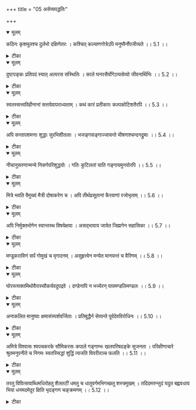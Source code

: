 +++
title = "05 असेव्यपद्धतिः"

+++


<details open><summary>मूलम्</summary>

कठिनः कृशमूलश्च दुर्लभो दक्षिणेतरः ।
कश्चित् कल्याणगोत्रेऽपि मनुष्यैर्नोपजीव्यते ।। 5.1 ।।
</details>



<details><summary>टीका</summary>

बहुप्रकारमनुसृतोऽपि प्रातिकूल्यादप्रच्युतः कठिनः कृशमूलः मूलं श्रेयः प्राप्ति साधनं तत्कृशं दुर्बलं यस्य कृशमूलः । दुर्लभो विरोधिबाहुळ्यात् लब्धुमेवाशक्यः दक्षिणेतरः असमर्थः । कश्चित् पुरुषः कल्याणगोत्रोऽपि प्रशस्तान्वयोऽपि मनुष्यैर्नोपजीव्यते । गुणान्तरसत्त्वेऽपि काठिन्यासत्त्वेन सेव्य एवेति भावः । अर्थान्तरं प्रतीयते । कठिनः पर्वतत्वादेव कठिन स्पर्शवान् कृशमूलः महामेरोरग्रात् मूलं कृशमिति पुराणं दुर्लभः विप्रकर्षात् पर्वत कान्ताराद्यन्तरित्याच्च प्राप्तुमेवाशक्यः । दक्षिणेतरस्सर्वेषाम् उत्तरो मेरुरिति हि प्रसिद्धिः । कल्याणगोत्रोऽपि सुवर्ण पर्वतोऽपि कश्चिदुपजीव्यः मनुष्यैरशक्तैः नोपजीव्यते । 5.1 ।
</details>



<details open><summary>मूलम्</summary>

दुष्टपङ्कः प्रतिपदं स्यात् अल्परस संस्थितिः ।
काले घनरसैर्योगेऽप्यसेव्यो जीवनार्थिभिः ।। 5.2 ।।
</details>



<details><summary>टीका</summary>

प्रतिपदं मुहुर्मुहुः दुष्टपङ्कः अस्त्रीपङ्कः पुमान् पाप्मेत्यमरः । अल्परस संस्थितिः अल्पद्रव्यसद्भावः । रसो रागे विशेषे द्रवे इति भट्टबाणः । काले कालविशेषे घनरसैर्दृढानुरागैः सुहृद्भिर्योगेप्यजीवानार्थिभिः शरीरयात्रा कामैरसेव्यस्स्यात् । ---------- ---- । अर्थान्तरम् । प्रतिपदं पदे पदे अनेक प्रदेशेष्वित्यर्थः । दृष्टपङ्कः पङ्को स्त्रीशातकर्दमालित्यमरः । अल्परस संस्थितिः माधुर्यादि सद्भावे अल्पो यस्य स अल्परस संस्थितिः । कालेन रसैर्जलैर्योगोऽपि । मेघपुष्पं घनरसमित्यमरः । जलाशयः जीवनार्थिभिः जलार्थिभिरसेव्यस्स्यात् अतिवृष्टि दशायामिव तदन्यकाले जलाभावादित्यर्थः । 5.2 ।
</details>



<details open><summary>मूलम्</summary>

स्वतस्सत्त्वविहीनानां सत्तयेवापराध्यताम् ।
कथं कारं प्रतीकारः कल्पकोटिशतैरपि ।। 5.3 ।।
</details>



<details><summary>टीका</summary>

सच्छब्दः साधुवाचकः स्वतः सत्त्वविहीनानां प्रकृत्या आनुकूल्यरहितानां सत्तयैव सद्भावमात्रेण द्रुह्यताम् । एवकारेण प्रयोजन विशेष शङ्का न द्रोह प्रयोजिकेति सूच्यते । ईदृशीनां पुंसां कल्पकोटिशतैरपि कथं कारं प्रतीकारः कथञ्चिदपीत्यर्थः । द्रोह प्रयोजकाया सत्ताया अपनेतुम् अशक्यत्वादिति भावः । 5.3 ।
</details>



<details open><summary>मूलम्</summary>

अपि सन्तापशमनाः शुद्धाः सुरभिशीतलाः ।
भजङ्गसङ्गाज्जायन्ते भीषणाश्चन्दनद्रुमाः ।। 5.4 ।।
</details>



<details><summary>टीका</summary>

चन्दनद्रोः मेवमा अतिशय इवातिशयो येषां ते चन्दनद्रुमाः पुरुषाः । सन्तापशमना अपि चन्दनं यथा देहतापं शमयति तद्वन्मनस्सन्तापं दुःखं शमयन्तो । विशुद्धापि द्रोहरहिता अपि चन्दनस्य दुष्ट द्रव्य सम्पत् राहित्यं शुद्धिः । चन्दनं यथा सुरभि सुगन्धाढ्यं शीतलं तद्वत् सुरभिरपि विश्रुतापि शीतलापि साम्या अपि भुजङ्गसङ्गात् दुर्जनसम्बन्धात् भीषणा जायन्ते । चन्दनद्रुम परत्वे विशेषणानामर्था उक्ता एव भुजङ्गस्सर्पः द्रुमः वृक्षः । 5.4 ।
</details>



<details open><summary>मूलम्</summary>

नीचानुसरणान्मन्ये निसर्गपरिशुद्धयोः ।
गतिः कुटिलतां याति गङ्गायमुनयोरपि ।। 5.5 ।।
</details>



<details><summary>टीका</summary>

निसर्ग परिशुद्धयोरपि प्रकृत्या परिशुद्धयोरपि द्वयोस्सुहृदोर्गतिस्स्वभावः नीचपुरुषानुसरणात् कुटिलतां याति गङ्गा यमुनयोरपीति दृष्टान्तः । गङ्गायमुनयोर्यथा निम्नानुसरणात्प्रवाहः कौटिल्यं याति तद्वदिति । 5.5 ।
</details>



<details open><summary>मूलम्</summary>

मित्रे भवति वैमुख्यं मैत्री दोषाकरेण च ।
अपि तीर्थप्रसूतानां कैरवाणां रजोभृताम् ।। 5.6 ।।
</details>



<details><summary>टीका</summary>

तीर्थप्रसूतानामपि परिशुद्धमातृपितृजातानामपि रजोभृतां राजसानां पुंसां कैरवाणां च पुष्करादि पुण्यतीर्थजातत्वं परागवत्वं च पदद्वयोक्तं कैरवविशेषणे मित्रे सुहृदि सूर्ये च वैमुख्यं विरुद्धदिङ्मुखत्वम् । दर्शनविरोधी भवति । चन्द्रेण सख्यञ्च भवति । इन्दुः कुमुदबान्धव इति प्रसिद्धेः । 5.6 ।
</details>



<details open><summary>मूलम्</summary>

अपि निर्मुक्तभोगेन स्वान्तस्थ विषयेक्षया ।
असद्भावाय जायेत जिह्मगेन सहासिका ।। 5.7 ।।
</details>



<details><summary>टीका</summary>

स्वान्तस्थ विषयेक्षया स्वान्तस्थः स्वहृद्गतो यो विषयो युवत्यादिस्तद्दर्शनेन विषयस्त्र्यादि राष्ट्रयोः आस्पदे गोचरे दीपे भाजनेचावलम्बने इति भट्टबाणः । स्वान्तं हृङ्मानस्सम्मन इत्यमरः । निर्मुक्तभोगेन परित्यक्त सुखानुभवेन जिह्मगेन वक्रगतिना दुर्जनेन सहासिकापि असद्भावाय निन्दितत्वाय जायते । अर्थान्तरम् । स्वान्तस्थ विषयेक्षया स्वस्य निर्मोकस्यान्तर्गतास्पद दर्शनेन अत्र आस्पदं वपुरेकमेव । निर्मोक व्यतिरेकेणास्पदत्वात् निर्मोकत्यागेऽपि नास्पद हानिरिति मत्वेत्यर्थः । निर्मुक्तभोगेन निर्मुक्तो मुक्तकञ्चुके इत्यमरः । भोगस्सर्प शरीरम् । भोगो वैश्याभृताराज्ये साख्येर्थे पालनेरता । विहारे व्यवहारे च फणिनां फणदेहयोरिति भट्टबाणः । मुक्तकञ्चुक वपुषेत्यर्थः । जिह्मगेन सर्पेण जिह्मगः पवनाशन इत्यमरः । सहासिकापि असद्भावाय सद्भावस्सत्ता तद्विरहाय जायतेत्यर्थः । 5.7 ।
</details>



<details open><summary>मूलम्</summary>

मण्डूकराविणं सर्पं गोमुखं च मृगादनम् ।
असुहृत्त्वेन मन्येत मानयन्तं च वैरिणम् ।। 5.8 ।।
</details>



<details><summary>टीका</summary>

मण्डूक वक्रातीति मण्डूकरावी । तं सर्पम् असून् हरतीत्यसुहृत् तस्य भावोऽसुहृत्वम् । गोः मुखमिव मुखं यस्य सः गोमुखम् । तादृशं मृगादनं व्याघ्रं तरक्षुस्तु मृगादन इत्यमरः । तमपि प्राण हारित्वेन मन्येत नानयन्तं बहुमतिं कर्यन्तं वैरिणञ्चासुहृत्वेन मन्येत । सुहृन्मित्रम् अमित्रम् असुहृत् । 5.8 ।
</details>



<details open><summary>मूलम्</summary>

घोरस्त्यक्तमिथोवैरास्सौकर्यवदुपद्रवे ।
दण्डेनापि न भज्येरन् पापमण्डलिमण्डलः ।। 5.9 ।।
</details>



<details><summary>टीका</summary>

घोराः दारुणाः त्यक्तमिथोवैराः परित्यक्तन्योन्य द्वेषाः पापा एव मण्डलिनः श्वानः तेषां मण्डलाः समूहाः सौकर्यवदुपद्रवे सुकरस्य भावः सौकर्यमानुकूल्यमित्यर्थः । सूकरस्य भावः सौकर्यम् । वराहत्वं तद्वन्तः सुकरास्साधव एव वराहत्वेन रूप्यन्ते तेषाम् उपद्रवे प्रवृत्ताः सन्तो दण्डेनापि न भज्येरन् । राजदण्ड एव दण्डत्वेन रूप्यते । वैमुख्यं न भजन्ति । मण्डलीश्वारविश्शक्रो मार्जारो भुजगो नृप इति भट्टबाणः । मण्डलञ्चक्रुबाहुळकमित्येतत् बाहुळ्याभिप्रायम् अत एव भट्टबाणः । मण्डलं त्रिषु बिम्बस्यात् बृन्दे द्वाशराजक इत्यतस्तल्लिङ्गः निर्देश उपपद्यते । 5.9 ।
</details>



<details open><summary>मूलम्</summary>

अनाकलित मानुष्याः क्षमासंस्पर्शवर्जिताः ।
प्रतिबुद्धैर्न सेव्यन्ते पूर्वदेवविरोधिनः ।। 5.10 ।।
</details>



<details><summary>टीका</summary>

अनाकलित मानुष्याः मनुष्याणां समूहो मानुष्यम् अगणित मनुष्यसमूहाः । क्षमा संस्पर्शवर्जिताः क्षान्ति   
सम्बन्धरहिताः । पूर्वदेव विरोधिनः पूर्वेषाम् आचार्याणां देवानां च अनभिमतकारिणः पुरुषाः । प्रतिबुद्धैर्विवेकिभिः न सेव्यन्ते शरीर यात्रार्थं नोपसृप्यन्ते । अर्थान्तरम् । अनाकलित मानुष्याः अनादृत मनुष्यभावाः क्षमासंस्पर्शवर्जिताः भूसम्बन्धरहिताः पूर्वदेव विरोधिनः असुरशत्रवः देवाः प्रतिबुद्धैर्मुमुक्षुभिः न सेव्यन्ते प्रतिबुद्धो न सेवन्ते यस्मात् परिमित फलमिति वचनात् । 5.10 ।
</details>



<details open><summary>मूलम्</summary>

अमित्रे विश्वासः श्वपचकरके सौमिकरसः
कपाले गङ्गाम्भः खलपरिषदङ्के सुजनता ।
परिक्षीणाचारे श्रुतमनुपनीते च निगमः
स्वतस्सिद्धां शुद्धिं त्यजति विपरीतञ्च फलति ।। 5.11 ।।
</details>



<details><summary>टीका</summary>

अमित्रे शत्रौ विश्वासः हितत्व निश्चयः । स्वतस्सिद्धां स्वभाविकीं त्यजति प्रातिकूल्य शङ्काविरहश्शुद्धिः सा च विश्वासस्य स्वभाविकी न तु किञ्चित् उपाधिमुपेक्षते । शत्रौ विश्वासतोऽपि विपरीत व्यापार दर्शनात् प्रातिकूल्य शङ्का विरहोपैतीत्यर्थः । न तावन्मात्रं सविश्वासो विपरीतञ्च फलति । विश्वासवति शत्रोरुपद्रवस्य सुकरत्वात् विश्वासे शुद्धि विपरीत फलजनकत्व व्यपदेशः । श्वपचकरके सौमिकरसेऽपि स्वतस्सिद्धां शुद्धिं त्यजति विपरीतञ्च फलति । शुद्धिः पापक्षयहेतुता विपरीत फलजननं पापजननं कपाले नरशिरः कपाले गङ्गाम्भश्चैवमेव । स्वतस्सिद्धां शुद्धिं त्यजति विपरीतञ्च फलति । खलपरिषदङ्के सुजनताप्येवम् । शत्रौ विश्वासवदेव । अङ्कस्समीपं परिक्षीणाचारे श्रुतमप्येवं कपाले गङ्गाम्भोवदेव । श्रुतं शास्त्रार्थज्ञानं पापक्षयहेतुत्वं विहाय पापजनकत्वं भजते । ज्ञानाग्निस्सर्व कर्माणि भस्मसात्कुरुतेतथेति । पापक्षयहेतुतामतिपूर्वं हते तस्मिन् निष्कृतिर्नोपलभ्यत इति पापहेतुता । अनुपनीते निगमश्च स्वतस्सिद्धां शुद्धिं त्यजति । विपरीतञ्च फलति । स्वाध्यायोदेव पवित्रं वा इति पापक्षयहेतुता । उपनीय गुरुश्शिष्यं महाव्याहृति पूर्वकम् । वेदमध्यापयेदेनं शौचाचारांश्च शिक्षयेत्युपनीतस्यैवाध्यापन विधानात् उपनयनं विद्यार्थस्य श्रुतितस्संस्कार इति अध्ययनार्थतया उपनयन विधानात् तदतिक्रमे गुरुशिष्ययोरुभयोरपि दोष स्मरणात् । अधर्मेण च यः प्राह यश्चाधर्मेण पृच्छति तयोरन्यतरः प्रैति । विद्वेषं वा अधिगच्छतीति । पापहेतुता अमित्रे विश्वास इति प्रस्तुतार्थः । दृष्टान्तार्थम् इतरोपादानम् । 5.11 ।
</details>



<details open><summary>मूलम्</summary>

तरतु विवित्सयाब्धिमधिरोहतु शैलतटीं
धमतु च धातुवर्गमभिगच्छतु शस्त्रमुखम् ।
तदिदमरुन्तुदं यदुत बह्ववधाय भिया
धनमदमेदुर क्षिति भृदङ्गण चङ्क्रमणम् ।। 5.12 ।।
</details>



<details><summary>टीका</summary>

भिया बह्ववधाय अत्यन्तम् अवहितस्य क्षिति भृदङ्गण चङ्क्रमणम् यदस्ति तदिदमेहति दुष्करार्थ साधनात् अब्धितरणादेः उपायादप्यरुन्तुदं मर्मस्पृक् अतो धनमदमत्ता धनिकान् असेव्या इति भावः । 5.12 ।
</details>

